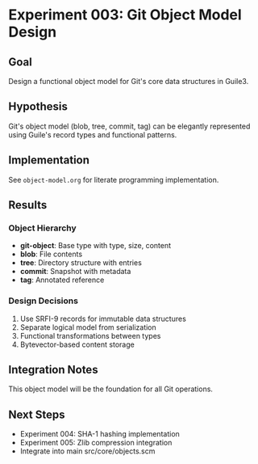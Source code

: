 # Experiment 003: Git Object Model Design

## Goal
Design a functional object model for Git's core data structures in Guile3.

## Hypothesis
Git's object model (blob, tree, commit, tag) can be elegantly represented using Guile's record types and functional patterns.

## Implementation
See `object-model.org` for literate programming implementation.

## Results

### Object Hierarchy
- **git-object**: Base type with type, size, content
- **blob**: File contents
- **tree**: Directory structure with entries
- **commit**: Snapshot with metadata
- **tag**: Annotated reference

### Design Decisions
1. Use SRFI-9 records for immutable data structures
2. Separate logical model from serialization
3. Functional transformations between types
4. Bytevector-based content storage

## Integration Notes
This object model will be the foundation for all Git operations.

## Next Steps
- Experiment 004: SHA-1 hashing implementation
- Experiment 005: Zlib compression integration
- Integrate into main src/core/objects.scm